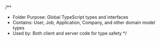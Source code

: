 /**
 * Folder Purpose: Global TypeScript types and interfaces
 * Contains: User, Job, Application, Company, and other domain model types
 * Used by: Both client and server code for type safety
 */
